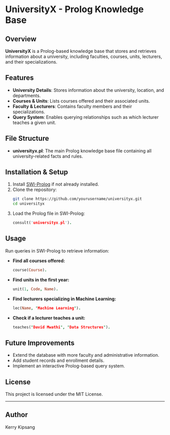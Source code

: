 # UniversityX - Prolog Knowledge Base

## Overview
**UniversityX** is a Prolog-based knowledge base that stores and retrieves information about a university, including faculties, courses, units, lecturers, and their specializations.

## Features
- **University Details**: Stores information about the university, location, and departments.
- **Courses & Units**: Lists courses offered and their associated units.
- **Faculty & Lecturers**: Contains faculty members and their specializations.
- **Query System**: Enables querying relationships such as which lecturer teaches a given unit.

## File Structure
- **universityx.pl**: The main Prolog knowledge base file containing all university-related facts and rules.

## Installation & Setup
1. Install [SWI-Prolog](https://www.swi-prolog.org/) if not already installed.
2. Clone the repository:
   ```sh
   git clone https://github.com/yourusername/universityx.git
   cd universityx
   ```
3. Load the Prolog file in SWI-Prolog:
   ```prolog
   consult('universityx.pl').
   ```

## Usage
Run queries in SWI-Prolog to retrieve information:
- **Find all courses offered:**
  ```prolog
  course(Course).
  ```
- **Find units in the first year:**
  ```prolog
  unit(1, Code, Name).
  ```
- **Find lecturers specializing in Machine Learning:**
  ```prolog
  lec(Name, "Machine Learning").
  ```
- **Check if a lecturer teaches a unit:**
  ```prolog
  teaches("David Mwathi", "Data Structures").
  ```

## Future Improvements
- Extend the database with more faculty and administrative information.
- Add student records and enrollment details.
- Implement an interactive Prolog-based query system.

## License
This project is licensed under the MIT License.

---
## Author
Kerry Kipsang
